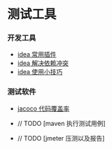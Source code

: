 # 测试工具 #




### 开发工具

- [idea 常用插件](./idea_plugins.md)
- [idea 解决依赖冲突](./idea_maven_helper.md)
- [idea 使用小技巧](./idea_tips.md)
  
### 测试软件

- [jacoco 代码覆盖率](./jacoco_coverage.md)

- // TODO [maven 执行测试用例]
- // TODO [jmeter 压测以及报告]